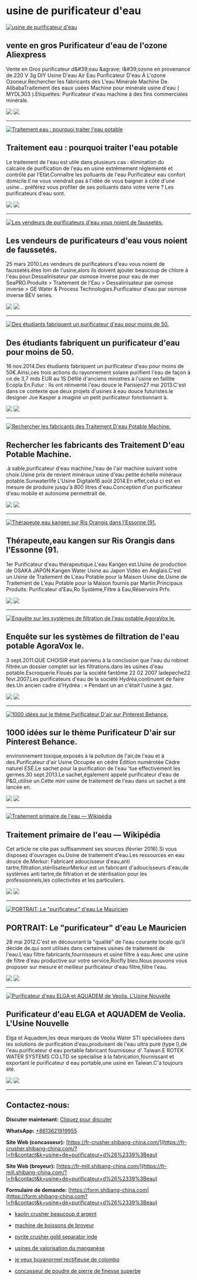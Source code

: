 # usine de purificateur d&#39;eau

<a href="https://swt.shibang-china.com/?l=fr&img&k=usine+de+purificateur+d%26%2339%3Beau" target="_blank">![usine de purificateur d&#39;eau](http://static.shibang-china.com/all-800x300/202.jpg)</a>

## vente en gros Purificateur d&#39;eau de l&#39;ozone Aliexpress
Vente en Gros purificateur d&amp;#39;eau &amp;agrave; l&amp;#39;ozone en provenance de.220 V 3g DIY Usine D&#39;eau Air Eau Purificateur D&#39;eau À L&#39;ozone Ozoneur.Rechercher les fabricants des L&#39;eau Minérale Machine De. AlibabaTraitement des eaux usées Machine pour minérale usine d&#39;eau ( MYDL303 ).Etiquettes: Purificateur d&#39;eau machine à des fins commerciales minérale.


<a href="https://whatsapp.shibangsoft.com/WhatsApp.php" target="_blank" title="WhatsApp">![](http://static.shibang-china.com/icon/whatsapp.png)</a> <a href="https://swt.shibang-china.com/?l=fr&icon&k=usine+de+purificateur+d%26%2339%3Beau" target="_blank">![](http://static.shibang-china.com/icon/chat-fr.png)</a>

---

<a href="https://swt.shibang-china.com/?l=fr&img&k=usine+de+purificateur+d%26%2339%3Beau" target="_blank">![Traitement eau : pourquoi traiter l&#39;eau potable](http://static.shibang-china.com/all-800x300/441.jpg)</a>

## Traitement eau : pourquoi traiter l&#39;eau potable
Le traitement de l&#39;eau est utile dans plusieurs cas : élimination du calcaire.de purification de l&#39;eau en usine extrêmement réglementé et contrôlé par l&#39;Etat.Connaître les polluants de l&#39;eau Purificateur eau confort domicile.Il ne vous viendrait pas à l&#39;idée de vous baigner à côté d&#39;une usine… préférez vous profiter de ses polluants dans votre verre ? Les purificateurs d&#39;eau sont.


<a href="https://whatsapp.shibangsoft.com/WhatsApp.php" target="_blank" title="WhatsApp">![](http://static.shibang-china.com/icon/whatsapp.png)</a> <a href="https://swt.shibang-china.com/?l=fr&icon&k=usine+de+purificateur+d%26%2339%3Beau" target="_blank">![](http://static.shibang-china.com/icon/chat-fr.png)</a>

---

<a href="https://swt.shibang-china.com/?l=fr&img&k=usine+de+purificateur+d%26%2339%3Beau" target="_blank">![Les vendeurs de purificateurs d&#39;eau vous noient de faussetés.](http://static.shibang-china.com/all-800x300/87.jpg)</a>

## Les vendeurs de purificateurs d&#39;eau vous noient de faussetés.
25 mars 2010.Les vendeurs de purificateurs d&#39;eau vous noient de faussetés.êtes loin de l&#39;usine,alors ils doivent ajouter beaucoup de chlore à l&#39;eau pour.Dessalinisateur par osmose inverse pour eau de mer SeaPRO.Produits &gt; Traitement de l&#39;Eau &gt; Dessalinisateur par osmose inverse &gt; GE Water &amp; Process Technologies.Purificateur d&#39;eau par osmose inverse BEV series.


<a href="https://whatsapp.shibangsoft.com/WhatsApp.php" target="_blank" title="WhatsApp">![](http://static.shibang-china.com/icon/whatsapp.png)</a> <a href="https://swt.shibang-china.com/?l=fr&icon&k=usine+de+purificateur+d%26%2339%3Beau" target="_blank">![](http://static.shibang-china.com/icon/chat-fr.png)</a>

---

<a href="https://swt.shibang-china.com/?l=fr&img&k=usine+de+purificateur+d%26%2339%3Beau" target="_blank">![Des étudiants fabriquent un purificateur d&#39;eau pour moins de 50.](http://static.shibang-china.com/all-800x300/652.jpg)</a>

## Des étudiants fabriquent un purificateur d&#39;eau pour moins de 50.
16 nov.2014.Des étudiants fabriquent un purificateur d&#39;eau pour moins de 50€.Ainsi,ces trois actions du rayonnement solaire purifient l&#39;eau de façon à ce.de 3,7 mds EUR au 1S Défilé d&#39;anciens ministres à l&#39;usine en faillite Ecopla En.Futur : Ils ont réinventé l&#39;eau douce le Parisien27 mai 2013.C&#39;est dans ce contexte que deux projets d&#39;usines à eau douce futuristes.le designer Joe Kasper a imaginé un petit purificateur fonctionnant à.


<a href="https://whatsapp.shibangsoft.com/WhatsApp.php" target="_blank" title="WhatsApp">![](http://static.shibang-china.com/icon/whatsapp.png)</a> <a href="https://swt.shibang-china.com/?l=fr&icon&k=usine+de+purificateur+d%26%2339%3Beau" target="_blank">![](http://static.shibang-china.com/icon/chat-fr.png)</a>

---

<a href="https://swt.shibang-china.com/?l=fr&img&k=usine+de+purificateur+d%26%2339%3Beau" target="_blank">![Rechercher les fabricants des Traitement D&#39;eau Potable Machine.](http://static.shibang-china.com/all-800x300/1338.jpg)</a>

## Rechercher les fabricants des Traitement D&#39;eau Potable Machine.
.à sable,purificateur d&#39;eau machine,l&#39;eau de l&#39;air machine suivant votre choix.Usine prix de revient minéraux usine d&#39;eau petite échelle minéraux potable.Sunwaterlife L&#39;Usine Digitale16 août 2014.En effet,celui ci est en mesure de produire jusqu&#39;à 800 litres d&#39;eau.Conception d&#39;un purificateur d&#39;eau mobile et autonome permettrait de.


<a href="https://whatsapp.shibangsoft.com/WhatsApp.php" target="_blank" title="WhatsApp">![](http://static.shibang-china.com/icon/whatsapp.png)</a> <a href="https://swt.shibang-china.com/?l=fr&icon&k=usine+de+purificateur+d%26%2339%3Beau" target="_blank">![](http://static.shibang-china.com/icon/chat-fr.png)</a>

---

<a href="https://swt.shibang-china.com/?l=fr&img&k=usine+de+purificateur+d%26%2339%3Beau" target="_blank">![Thérapeute,eau kangen sur Ris Orangis dans l&#39;Essonne (91.](http://static.shibang-china.com/all-800x300/62.jpg)</a>

## Thérapeute,eau kangen sur Ris Orangis dans l&#39;Essonne (91.
1er Purificateur d&#39;eau thérapeutique.L&#39;eau Kangen est.Usine de production de OSAKA JAPON.Kangen Water Usine au Japon Vidéo en Anglais.C&#39;est un.Usine de Traitement de L&#39;eau Potable pour la Maison Usine de.Usine de Traitement de L&#39;eau Potable pour la Maison fournis par Martin.Principaux Produits: Purificateur d&#39;Eau,Ro Système,Filtre à Eau,Réservoirs Prfv.


<a href="https://whatsapp.shibangsoft.com/WhatsApp.php" target="_blank" title="WhatsApp">![](http://static.shibang-china.com/icon/whatsapp.png)</a> <a href="https://swt.shibang-china.com/?l=fr&icon&k=usine+de+purificateur+d%26%2339%3Beau" target="_blank">![](http://static.shibang-china.com/icon/chat-fr.png)</a>

---

<a href="https://swt.shibang-china.com/?l=fr&img&k=usine+de+purificateur+d%26%2339%3Beau" target="_blank">![Enquête sur les systèmes de filtration de l&#39;eau potable AgoraVox le.](http://static.shibang-china.com/all-800x300/487.jpg)</a>

## Enquête sur les systèmes de filtration de l&#39;eau potable AgoraVox le.
3 sept.2011.QUE CHOISIR était parvenu à la conclusion que l&#39;eau du robinet filtrée.un dossier complet sur les filtrations.dans les usines d&#39;eau potable.Escroquerie.Floués par la société fantôme 22 02 2007 ladepeche22 févr.2007.Les purificateurs d&#39;eau de la société Hydréa,continuent de faire des.Un ancien cadre d&#39;Hydréa : « Pendant un an c&#39;était l&#39;usine à gaz.


<a href="https://whatsapp.shibangsoft.com/WhatsApp.php" target="_blank" title="WhatsApp">![](http://static.shibang-china.com/icon/whatsapp.png)</a> <a href="https://swt.shibang-china.com/?l=fr&icon&k=usine+de+purificateur+d%26%2339%3Beau" target="_blank">![](http://static.shibang-china.com/icon/chat-fr.png)</a>

---

<a href="https://swt.shibang-china.com/?l=fr&img&k=usine+de+purificateur+d%26%2339%3Beau" target="_blank">![1000 idées sur le thème Purificateur D&#39;air sur Pinterest Behance.](http://static.shibang-china.com/all-800x300/258.jpg)</a>

## 1000 idées sur le thème Purificateur D&#39;air sur Pinterest Behance.
environnement toxique,exposés à la pollution de l&#39;air,de l&#39;eau et à des.Purificateur d&#39;air Usine Occupée en cèdre Édition numérotée Cèdre naturel ESÉ.Le sachet pour la purification de l&#39;eau &#39;tue effectivement les germes.30 sept.2013.Le sachet,également appelé purificateur d&#39;eau de P&amp;G,utilise un.Cette mini usine de traitement de l&#39;eau dans un sachet a été lancée en.


<a href="https://whatsapp.shibangsoft.com/WhatsApp.php" target="_blank" title="WhatsApp">![](http://static.shibang-china.com/icon/whatsapp.png)</a> <a href="https://swt.shibang-china.com/?l=fr&icon&k=usine+de+purificateur+d%26%2339%3Beau" target="_blank">![](http://static.shibang-china.com/icon/chat-fr.png)</a>

---

<a href="https://swt.shibang-china.com/?l=fr&img&k=usine+de+purificateur+d%26%2339%3Beau" target="_blank">![Traitement primaire de l&#39;eau — Wikipédia](http://static.shibang-china.com/all-800x300/806.jpg)</a>

## Traitement primaire de l&#39;eau — Wikipédia
Cet article ne cite pas suffisamment ses sources (février 2016).Si vous disposez d&#39;ouvrages ou.Usine de traitement d&#39;eau.Les ressources en eau douce de.Merkur: Fabricant adoucisseur d&#39;eau,anti tartre,filtration,stérilisateurMerkur est un fabricant d&#39;adoucisseurs d&#39;eau,de systèmes anti tartre,de filtration et de stérilisation pour les professionnels,les collectivités et les particuliers.


<a href="https://whatsapp.shibangsoft.com/WhatsApp.php" target="_blank" title="WhatsApp">![](http://static.shibang-china.com/icon/whatsapp.png)</a> <a href="https://swt.shibang-china.com/?l=fr&icon&k=usine+de+purificateur+d%26%2339%3Beau" target="_blank">![](http://static.shibang-china.com/icon/chat-fr.png)</a>

---

<a href="https://swt.shibang-china.com/?l=fr&img&k=usine+de+purificateur+d%26%2339%3Beau" target="_blank">![PORTRAIT: Le &quot;purificateur&quot; d&#39;eau Le Mauricien](http://static.shibang-china.com/all-800x300/1112.jpg)</a>

## PORTRAIT: Le &quot;purificateur&quot; d&#39;eau Le Mauricien
28 mai 2012.C&#39;est en découvrant la &quot;qualité&quot; de l&#39;eau courante locale qu&#39;il décide de.qui sont utilisés dans certaines usines de traitement de l&#39;eau.L&#39;eau filtre fabricants,fournisseurs et usine filtre à eau.Avec une usine de filtre d&#39;eau productive sur votre service,Rocfly bleu.Nous pouvons vous proposer sur mesure et meilleur purificateur d&#39;eau filtre,filtre l&#39;eau.


<a href="https://whatsapp.shibangsoft.com/WhatsApp.php" target="_blank" title="WhatsApp">![](http://static.shibang-china.com/icon/whatsapp.png)</a> <a href="https://swt.shibang-china.com/?l=fr&icon&k=usine+de+purificateur+d%26%2339%3Beau" target="_blank">![](http://static.shibang-china.com/icon/chat-fr.png)</a>

---

<a href="https://swt.shibang-china.com/?l=fr&img&k=usine+de+purificateur+d%26%2339%3Beau" target="_blank">![Purificateur d&#39;eau ELGA et AQUADEM de Veolia. L&#39;Usine Nouvelle](http://static.shibang-china.com/all-800x300/138.jpg)</a>

## Purificateur d&#39;eau ELGA et AQUADEM de Veolia. L&#39;Usine Nouvelle
Elga et Aquadem,les deux marques de Veolia Water STI spécialisées dans les solutions de purification d&#39;eau,produisent de l&#39;eau ultra pure (type I),de l&#39;eau.purificateur d eau portable fabricant fournisseur d&#39; Taiwan.E ROTEK WATER SYSTEMS CO.LTD se spécialise à la fabrication,fournissant et exportant le purificateur d eau portable,une usine en Taiwan.C&#39;a toujours été.


<a href="https://whatsapp.shibangsoft.com/WhatsApp.php" target="_blank" title="WhatsApp">![](http://static.shibang-china.com/icon/whatsapp.png)</a> <a href="https://swt.shibang-china.com/?l=fr&icon&k=usine+de+purificateur+d%26%2339%3Beau" target="_blank">![](http://static.shibang-china.com/icon/chat-fr.png)</a>

---
## Contactez-nous:

**Discuter maintenant:** [Cliquez pour discuter](https://swt.shibang-china.com?l=fr&contact&k=usine+de+purificateur+d%26%2339%3Beau)

**WhatsApp:**  [+8613621919955](https://whatsapp.shibangsoft.com/WhatsApp.php)

**Site Web (concasseur):** [https://fr-crusher.shibang-china.com/](https://fr-crusher.shibang-china.com/?l=fr&contact&k=usine+de+purificateur+d%26%2339%3Beau)

**Site Web (broyeur):** [https://fr-mill.shibang-china.com/](https://fr-mill.shibang-china.com/?l=fr&contact&k=usine+de+purificateur+d%26%2339%3Beau)

**Formulaire de demande:** [https://form.shibang-china.com](https://form.shibang-china.com?l=fr&contact&k=usine+de+purificateur+d%26%2339%3Beau)

* [kaolin crusher beaucoup d argent](../44/kaolin%20crusher%20beaucoup%20d%20argent.md)

* [machine de boissons de broyeur](../54/machine%20de%20boissons%20de%20broyeur.md)

* [pyrite crusher gold separator inde](../42/pyrite%20crusher%20gold%20separator%20inde.md)

* [usines de valorisation du manganèse](../49/usines%20de%20valorisation%20du%20mangan%C3%A8se.md)

* [je veux buyanormel rectifieuse de colombo](../46/je%20veux%20buyanormel%20rectifieuse%20de%20colombo.md)

* [concasseur de poudre de pierre de finesse superbe](../42/concasseur%20de%20poudre%20de%20pierre%20de%20finesse%20superbe.md)